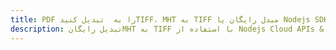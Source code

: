 ---title: PDF را به  تبدیل کنیدTIFF، MHT به TIFF مبدل رایگان یا Nodejs SDKdescription: تبدیل رایگانMHT به TIFF با استفاده از Nodejs Cloud APIs & SDK همچنین اسناد PDF را در Cloud ایجاد، ویرایش و رندر کنید.---